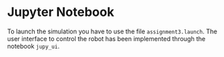 # Jupyter Notebook

To launch the simulation you have to use the file ``assignment3.launch``. The user interface to control the robot has been implemented through the notebook ``jupy_ui``.
